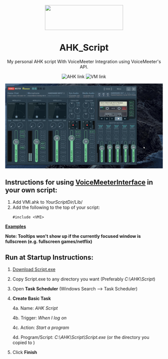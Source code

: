 <p align="center">
  <img width="250" height="80" align="center" src="https://www.autohotkey.com/assets/images/ahk-logo-no-text241x78-160.png">
</p>
<h1 align="center">
  AHK_Script
</h1>
<p align="center">
 My personal AHK script With VoiceMeeter Integration using <a style="text-decoration:none" href="https://www.vb-audio.com/Services/developers.htm">VoiceMeeter's API</a>.
</p>
<p align="center">
  <a style="text-decoration:none" href="https://autohotkey.com">
    <img src="https://img.shields.io/badge/AutoHotkey-1.1.30.03-4DB057.svg" alt="AHK link" />
  </a>
  <a style="text-decoration:none" href="https://www.vb-audio.com/Voicemeeter/banana.htm">
   <img src="https://img.shields.io/badge/VoiceMeeter-Banana-FF4427.svg" alt="VM link" />
  </a>
</p>

![VoiceMeeter Interface](./Demo.gif)
## Instructions for using [VoiceMeeterInterface](./src/Lib/VMI.ahk) in your own script:
1. Add VMI.ahk to *YourScriptDir*/Lib/
2. Add the following to the top of your script: 
      ```AutoHotKey
      #include <VMI>
      ```
[**Examples**](https://github.com/SaifAqqad/AHK_Script/blob/a429ec17c231006ac389933e7a67f06dc0f23ea9/src/Script.ahk#L44)

**Note: Tooltips won't show up if the currently focused window is fullscreen (e.g. fullscreen games/netflix)**

## Run at Startup Instructions: 
1. [Download Script.exe](https://github.com/SaifAqqad/AHK_Script/releases/latest/download/Script.exe)
2. Copy Script.exe to any directory you want (Preferably *C:\AHK\Script*)
3. Open **Task Scheduler** (Windows Search --> Task Scheduler) 
4. **Create Basic Task**

    4a. Name: *AHK Script*
    
    4b. Trigger: *When I log on*
    
    4c. Action: *Start a program*
    
    4d. Program/Script: *C:\AHK\Script\Script.exe* (or the directory you copied to )
        
5. Click **Finish**
